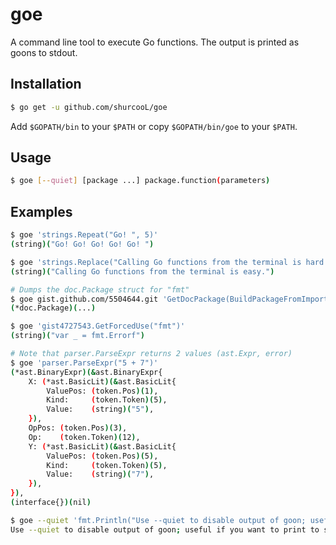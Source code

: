 goe
===

A command line tool to execute Go functions. The output is printed as goons to stdout.

Installation
------------
```bash
$ go get -u github.com/shurcooL/goe
```

Add `$GOPATH/bin` to your `$PATH` or copy `$GOPATH/bin/goe` to your `$PATH`.

Usage
-----
```bash
$ goe [--quiet] [package ...] package.function(parameters)
```

Examples
--------
```bash
$ goe 'strings.Repeat("Go! ", 5)'
(string)("Go! Go! Go! Go! Go! ")

$ goe 'strings.Replace("Calling Go functions from the terminal is hard.", "hard", "easy", -1)'
(string)("Calling Go functions from the terminal is easy.")

# Dumps the doc.Package struct for "fmt"
$ goe gist.github.com/5504644.git 'GetDocPackage(BuildPackageFromImportPath("fmt"))'
(*doc.Package)(...)

$ goe 'gist4727543.GetForcedUse("fmt")'
(string)("var _ = fmt.Errorf")

# Note that parser.ParseExpr returns 2 values (ast.Expr, error)
$ goe 'parser.ParseExpr("5 + 7")'
(*ast.BinaryExpr)(&ast.BinaryExpr{
	X: (*ast.BasicLit)(&ast.BasicLit{
		ValuePos: (token.Pos)(1),
		Kind:     (token.Token)(5),
		Value:    (string)("5"),
	}),
	OpPos: (token.Pos)(3),
	Op:    (token.Token)(12),
	Y: (*ast.BasicLit)(&ast.BasicLit{
		ValuePos: (token.Pos)(5),
		Kind:     (token.Token)(5),
		Value:    (string)("7"),
	}),
}),
(interface{})(nil)

$ goe --quiet 'fmt.Println("Use --quiet to disable output of goon; useful if you want to print to stdout.")'
Use --quiet to disable output of goon; useful if you want to print to stdout.
```
